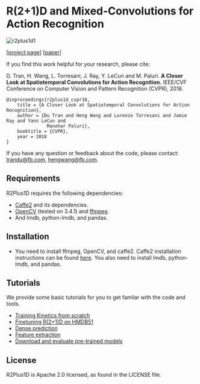 # R(2+1)D and Mixed-Convolutions for Action Recognition

![r2plus1d1](https://raw.githubusercontent.com/dutran/R2Plus1D/master/r2plus1d.png)

[[project page](https://dutran.github.io/R2Plus1D/)] [[paper](https://arxiv.org/abs/1711.11248)]

If you find this work helpful for your research, please cite:

D. Tran, H. Wang, L. Torresani, J. Ray, Y. LeCun and M. Paluri. **A Closer Look at Spatiotemporal Convolutions for Action Recognition.** IEEE/CVF Conference on Computer Vision and Pattern Recognition (CVPR), 2018.

```
@inproceedings{r2plus1d_cvpr18,
    title = {A Closer Look at Spatiotemporal Convolutions for Action Recognition},
    author = {Du Tran and Heng Wang and Lorenzo Torresani and Jamie Ray and Yann LeCun and
               Manohar Paluri},
    booktitle = {CVPR},
    year = 2018
}
```
If you have any question or feedback about the code, please contact: trandu@fb.com, hengwang@fb.com. 

## Requirements
R2Plus1D requires the following dependencies:
* [Caffe2](https://caffe2.ai) and its dependencies.
* [OpenCV](https://opencv.org) (tested on 3.4.1) and [ffmpeg](https://trac.ffmpeg.org).
* And lmdb, python-lmdb, and pandas.

## Installation
* You need to install ffmpeg, OpenCV, and caffe2. Caffe2 installation instructions can be found [here](https://caffe2.ai/docs/getting-started.html). You also need to install lmdb, python-lmdb, and pandas.


## Tutorials
We provide some basic tutorials for you to get familar with the code and tools.
* [Training Kinetics from scratch](tutorials/kinetics_train.md)
* [Finetuning R(2+1)D on HMDB51](tutorials/hmdb51_finetune.md)
* [Dense prediction](tutorials/dense_prediction.md)
* [Feature extraction](tutorials/feature_extraction.md)
* [Download and evaluate pre-trained models](tutorials/models.md)


## License
R2Plus1D is Apache 2.0 licensed, as found in the LICENSE file.
